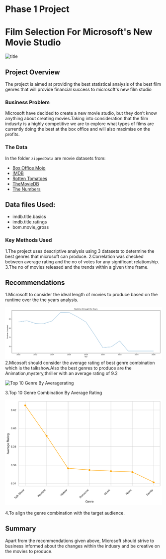# Phase 1 Project

# Film Selection For Microsoft's New Movie Studio

![title](https://media.istockphoto.com/id/1310441327/photo/microsoft-france-headquarters-entrance-in-issy-les-moulineaux-near-paris.jpg?s=1024x1024&w=is&k=20&c=eU-1m43Gsx9jE0TmMYanS-Is8eyBdaEXo4N0WgSM4EM=)

## Project Overview

The project is aimed at providing the best statistical analysis of the best film genres that will provide financial success to microsoft's new film studio

### Business Problem

Microsoft have decided to create a new movie studio, but they don’t know anything about creating movies.Taking into consideration that the film indusrty is a highly competitive we are to explore what types of films are currently doing the best at the box office and will also maximise on the profits.

### The Data

In the folder `zippedData` are movie datasets from:

* [Box Office Mojo](https://www.boxofficemojo.com/)
* [IMDB](https://www.imdb.com/)
* [Rotten Tomatoes](https://www.rottentomatoes.com/)
* [TheMovieDB](https://www.themoviedb.org/)
* [The Numbers](https://www.the-numbers.com/)

## Data files Used:

* imdb.title.basics
* imdb.title.ratings
* bom.movie_gross

### Key Methods Used

1.The project uses descriptive analysis using 3 datasets to determine the best genres that microsoft can produce.
2.Correlation was checked between average rating and the no of votes for any significant relationship.
3.The no of movies released and the trends within a given time frame.

## Recommendations

1.Microsoft to consider the ideal length of movies to produce based on the runtime over the the years analysis.

![Runtime Through The Years](https://github.com/Beatrice-Kariuki/Microsoft-Movie-Analysis/blob/master/Runtime_decades.png)
2.Micosoft should consider the average rating of best genre combination which is the talkshow.Also the best genres to produce are the 
  Animation,mystery,thriller with an average rating of 9.2
  
![Top 10 Genre By Averagerating](https://github.com/Beatrice-Kariuki/Microsoft-MovieAnalysis/blob/master/Images/Top%2010%20Genre%20By%20Average%20Rating.png)

3.Top 10 Genre Combination By Average Rating

![Top 10 Genre Combination by Average Rating](https://github.com/Beatrice-Kariuki/Microsoft-Movie-Analysis/blob/master/Images/Top%207%20Genre%20Combinations%20By%20Average%20Rating.png)

4.To align the genre combination with the target audience.

## Summary

Apart from the recommendations given above, Microsoft should strive to business informed about the changes within the indusry and be creative on the movies to produce.

